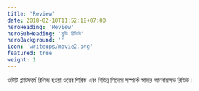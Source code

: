 ```yaml
---
title: 'Review'
date: 2018-02-10T11:52:18+07:00
heroHeading: 'Review'
heroSubHeading: 'মুভি রিভিউ'
heroBackground: ''
icon: 'writeups/movie2.png'
featured: true
weight: 1
---
```

ওটিটি প্ল্যাটফর্মে রিলিজ হওয়া ওয়েব সিরিজ এবং বিভিন্ন সিনেমা সম্পর্কে আমার আনবায়াসড রিভিউ।